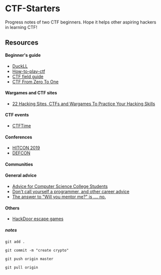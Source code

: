 # CTF-Starters
Progress notes of two CTF beginners.
Hope it helps other aspiring hackers in learning CTF!
## Resources
#### Beginner's guide
- [DuckLL](https://www.duckll.tw/2017/11/blog-post.html)
- [How-to-play-ctf](https://github.com/ktecv2000/How-to-play-CTF?source=post_page---------------------------)
- [CTF field guide](https://trailofbits.github.io/ctf/)
- [CTF From Zero To One](https://speakerdeck.com/inndy/ctf-from-zero-to-one)

#### Wargames and CTF sites
- [22 Hacking Sites, CTFs and Wargames To Practice Your Hacking Skills](https://wheresmykeyboard.com/2016/07/hacking-sites-ctfs-wargames-practice-hacking-skills/)

#### CTF events
- [CTFTime](https://ctftime.org/)

#### Conferences
- [HITCON 2019](https://hitcon.org/2019/CMT/)
- [DEFCON](https://www.defcon.org/)

#### Communities

#### General advice
- [Advice for Computer Science College Students](http://www.joelonsoftware.com/articles/CollegeAdvice.html)
- [Don't call yourself a programmer, and other career advice](http://www.kalzumeus.com/2011/10/28/dont-call-yourself-a-programmer/)
- [The answer to "Will you mentor me?" is .... no.](http://pindancing.blogspot.com/2010/12/answer-to-will-you-mentor-me-is.html)

#### Others
- [HackDoor escape games](https://www.accupass.com/event/1906050355291064968019?fbclid=IwAR0daPpIUCYB4qhiG2sc43V_9fJ_mTT-sWmM9DTRGdxckpgHMxsls21RZ-E)

##### notes

`git add .`

`git commit -m "create crypto"`

`git push origin master`

`git pull origin`
